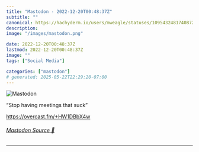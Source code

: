 ```yaml
---
title: "Mastodon - 2022-12-20T00:48:37Z"
subtitle: ""
canonical: https://hachyderm.io/users/mweagle/statuses/109543248174087240
description:
image: "/images/mastodon.png"

date: 2022-12-20T00:48:37Z
lastmod: 2022-12-20T00:48:37Z
image: ""
tags: ["Social Media"]

categories: ["mastodon"]
# generated: 2025-05-22T22:29:20-07:00
---
```

![Mastodon](/images/mastodon.png)

<p>“Stop having meetings that suck”</p><p><a href="https://overcast.fm/+HW1DBbX4w" target="_blank" rel="nofollow noopener noreferrer" translate="no"><span class="invisible">https://</span><span class="">overcast.fm/+HW1DBbX4w</span><span class="invisible"></span></a></p>


###### [Mastodon Source 🐘](https://hachyderm.io/@mweagle/109543248174087240)

___

